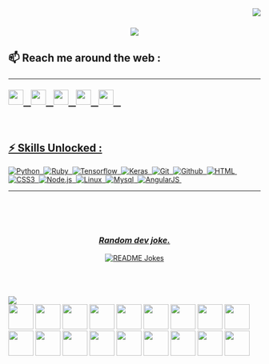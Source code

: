 
<!--
**sudoaditya/sudoaditya** is a ✨ _special_ ✨ repository because its `README.md` (this file) appears on your GitHub profile.

Here are some ideas to get you started:

- 🔭 I’m currently working on ...
- 🌱 I’m currently learning ...
- 👯 I’m looking to collaborate on ...
- 🤔 I’m looking for help with ...
- 💬 Ask me about ...
- 📫 How to reach me: ...
- 😄 Pronouns: ...
- ⚡ Fun fact: ...
-->
<img align="right" src="https://visitor-badge.laobi.icu/badge?page_id=sudoaditya.sudoaditya">

<h1 align="center">
  <a href="https://git.io/typing-svg">
    <img src="https://readme-typing-svg.herokuapp.com/?lines=Hello+World!+👋;I+am+Aditya+Raj..&center=true&size=30">
</a>
</h1>

##  📫 Reach me around the web :  <hr><p><a href="https://www.linkedin.com/in/sudoaditya/"><img src="https://img.shields.io/badge/-LinkedIn-blue?&style=flat&logo=linkedin&logoColor=white" height=30/a>&nbsp;&nbsp;&nbsp;<a href="https://www.hackerrank.com/sudoaditya"><img src="https://img.shields.io/badge/-Hackerrank-green?&style=flat&logo=hackerrank&logoColor=white" height=30/a>&nbsp;&nbsp;&nbsp;<a href="https://www.instagram.com/the_adityaraj/"><img src="https://img.shields.io/badge/-Instagram-blue?&style=flat&logo=instagram&logoColor=white" height=30/a>&nbsp;&nbsp;&nbsp;<a href="https://adityaraj.ga"><img src="https://img.shields.io/badge/-Portfolio-orange?&style=flat&logo=internet-explorer&logoColor=white" height=30/a>&nbsp;&nbsp;&nbsp;<a href="mailto:adityaraj0@outlook.com"><img src="https://img.shields.io/badge/-E mail-red?&style=flat&logo=gmail&logoColor=white" height=30/a>&nbsp;&nbsp;&nbsp;
</p>
</br>

 ## ⚡ Skills Unlocked :
  ![Python](https://img.shields.io/static/v1?label=&message=Python&style=for-the-badge&color=3776AB&logo=python&logoColor=FFFFFF)&nbsp;
  ![Ruby](https://img.shields.io/static/v1?label=&message=Ruby&style=for-the-badge&color=CC342D&logo=ruby&logoColor=FFFFFF)&nbsp;
  ![Tensorflow](https://img.shields.io/static/v1?label=&message=Tensorflow&style=for-the-badge&color=FF6F00&logo=tensorflow&logoColor=FFFFFF)&nbsp;
  ![Keras](https://img.shields.io/static/v1?label=&message=Keras&style=for-the-badge&color=D00000&logo=keras&logoColor=FFFFFF)&nbsp;
  ![Git](https://img.shields.io/static/v1?label=&message=Git&style=for-the-badge&color=F05032&logo=git&logoColor=FFFFFF)&nbsp;
  ![Github](https://img.shields.io/static/v1?label=&message=Github&style=for-the-badge&color=181710&logo=github&logoColor=FFFFFF)&nbsp;
  ![HTML](https://img.shields.io/static/v1?label=&message=HTML&style=for-the-badge&color=ff751a&logo=HTML5&logoColor=FFFFFF)&nbsp;
  ![CSS3](https://img.shields.io/static/v1?label=&message=CSS&style=for-the-badge&color=1572B6&logo=css3&logoColor=FFFFFF)&nbsp;
  ![Node.js](https://img.shields.io/static/v1?label=&message=Node.js&style=for-the-badge&color=339933&logo=nodedotjs&logoColor=FFFFFF)&nbsp;
  ![Linux](https://img.shields.io/static/v1?label=&message=Linux&style=for-the-badge&color=FCC624&logo=linux&logoColor=FFFFFF)&nbsp;
  ![Mysql](https://img.shields.io/static/v1?label=&message=Mysql&style=for-the-badge&color=4479A1&logo=mysql&logoColor=FFFFFF)&nbsp;
  ![AngularJS](https://img.shields.io/static/v1?label=&message=AngularJS&style=for-the-badge&color=E23237&logo=angularjs&logoColor=FFFFFF)&nbsp;
  <hr>
<br>



<br>
<br>
<div align="center">
  <h3><i>Random dev joke.</i></h3>
<a href="https://readme-jokes.vercel.app"><img align="center" src="https://readme-jokes.vercel.app/api?bgColor=%23073b4c&textColor=%2306d6a0&aColor=%2306d6a0&borderColor=%2306d6a0" alt="README Jokes"></a></div>


<br>
<br>
<br>
<br>
  
<img src="https://forthebadge.com/images/badges/contains-cat-gifs.svg">
<div>
    <img src="https://media.giphy.com/media/BXjqytvu9bKzCUHdzz/giphy.gif" width="50" height="50"/>
    <img src="https://media.giphy.com/media/VgCDAzcKvsR6OM0uWg/giphy.gif" width="50" height="50"/>
    <img src="https://media.giphy.com/media/cmgAyICMLiK63JCtd6/giphy.gif" width="50" height="50"/>
    <img src="https://media.giphy.com/media/4BJCvMoLPePq8/giphy.gif" width="50" height="50"/>
    <img src="https://media.giphy.com/media/eLv7gJpxqiQtbNNQUe/giphy.gif" width="50" height="50"/>
    <img src="https://media.giphy.com/media/x49DCuOOBiurrmlEov/giphy.gif" width="50" height="50"/>
    <img src="https://media.giphy.com/media/URf92EOSgqX9pNiBSb/giphy.gif" width="50" height="50"/>
    <img src="https://media.giphy.com/media/8cMMs939wIlDWO8pB7/giphy.gif" width="50" height="50"/>
    <img src="https://media.giphy.com/media/swOZAChEoj8vS/giphy.gif" width="50" height="50"/>
    <img src="https://media.giphy.com/media/H1jSPXCJmo8AZi3gdP/giphy.gif" width="50" height="50"/>
    <img src="https://media.giphy.com/media/fikiml0dKfRQ2ZS08E/giphy.gif" width="50" height="50"/>
    <img src="https://media.giphy.com/media/yfg3Donrvt2E7ntAJk/giphy.gif" width="50" height="50"/>
    <img src="https://media.giphy.com/media/Zb01D6H0OLn8mzIKW2/giphy.gif" width="50" height="50"/>
    <img src="https://media.giphy.com/media/rjEvcpFPBq5K79U2n2/giphy.gif" width="50" height="50"/>
    <img src="https://media.giphy.com/media/fhAoxYXsumGzTLQ8gz/giphy.gif" width="50" height="50"/>
    <img src="https://media.giphy.com/media/zjU7Dfj2QjSHYYdJZr/giphy.gif" width="50" height="50"/>
    <img src="https://media.giphy.com/media/T2eEL8dpL9U8CuNbjO/giphy.gif" width="50" height="50"/>
    <img src="https://media.giphy.com/media/LMtBpRZqXvPKSAZSnA/giphy.gif" width="50" height="50"/>
</div>
